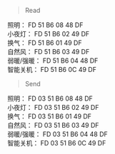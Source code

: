 
>Read  
>
照明：          FD 51 B6 08 48 DF   
小夜灯：        FD 51 B6 02 49 DF   
换气：          FD 51 B6 01 49 DF   
自然风：        FD 51 B6 03 49 DF   
弱暖/强暖：     FD 51 B6 04 48 DF   
智能关机：      FD 51 B6 0C 49 DF    

>Send  
>
照明：          FD 03 51 B6 08 48 DF   
小夜灯：        FD 03 51 B6 02 49 DF   
换气：          FD 03 51 B6 01 49 DF   
自然风：        FD 03 51 B6 03 49 DF  
弱暖/强暖：      FD 03 51 B6 04 48 DF   
智能关机：       FD 03 51 B6 0C 49 DF    
